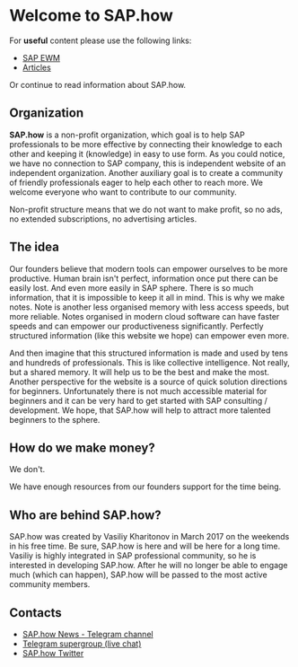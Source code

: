 # Welcome to SAP.how

For **useful** content please use the following links:

- [SAP EWM](https://sap.how/ewm)
- [Articles](https://sap.how/articles)

Or continue to read information about SAP.how.

## Organization

**SAP.how** is a non-profit organization, which goal is to help SAP professionals to be more effective by connecting their knowledge to each other and keeping it (knowledge) in easy to use form. As you could notice, we have no connection to SAP company, this is independent website of an independent organization. Another auxiliary goal is to create a community of friendly professionals eager to help each other to reach more. We welcome everyone who want to contribute to our community.

Non-profit structure means that we do not want to make profit, so no ads, no extended subscriptions, no advertising articles.

## The idea

Our founders believe that modern tools can empower ourselves to be more productive.
Human brain isn't perfect, information once put there can be easily lost. And even more easily in SAP sphere. There is so much information, that it is impossible to keep it all in mind. This is why we make notes. Note is another less organised memory with less access speeds, but more reliable. Notes organised in modern cloud software can have faster speeds and can empower our productiveness significantly. Perfectly structured information (like this website we hope) can empower even more.

And then imagine that this structured information is made and used by tens and hundreds of professionals. This is like collective intelligence. Not really, but a shared memory. It will help us to be the best and make the most.
Another perspective for the website is a source of quick solution directions for beginners. Unfortunately there is not much accessible material for beginners and it can be very hard to get started with SAP consulting / development. We hope, that SAP.how will help to attract more talented beginners to the sphere.

## How do we make money?

We don't.

We have enough resources from our founders support for the time being.

## Who are behind SAP.how?

SAP.how was created by Vasiliy Kharitonov in March 2017 on the weekends in his free time. Be sure, SAP.how is here and will be here for a long time. Vasiliy is highly integrated in SAP professional community, so he is interested in developing SAP.how. After he will no longer be able to engage much (which can happen), SAP.how will be passed to the most active community members.

## Contacts

- [SAP.how News - Telegram channel](https://t.me/saphow)
- [Telegram supergroup (live chat)](https://t.me/joinchat/AAAAAELp3l6QtC28MD8w0A)
- [SAP.how Twitter](https://twitter.com/SAP_how)
